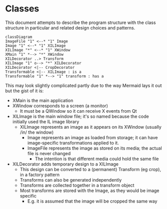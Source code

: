 # Classes

This document attempts to describe the program structure with the class structure in particular
and related design choices and patterns.

```mermaid
classDiagram
ImageFile "1" <--* "1" Image
Image "1" <--* "1" XILImage
XILImage "*" <--* "1" XWindow
XMain "1" *--> "*" XWindow
XILDecorator ..> Transform
XILImage "1" o--> "*" XILDecorator
XILDecorator <|-- CropDecorator
Transformable <|-- XILImage : is a
Transformable "1" *--> "1" transform : has a
```

This may look slightly complicated partly due to the way Mermaid lays it out but the gist of it is:

- XMain is the main application
- XWindow corresponds to a screen (a monitor)
  - It must be a QWindow so it can receive X events from Qt 
- XILImage is the main window file; it's so named because the code initially used the IL image library
  - XILImage represents an image as it appears on its XWindow (usually /in/ the window)
    - Image represents an image as loaded from storage; it can have image-specific transformations applied to it.
    - ImageFile represents the image as stored on its media; the actual file is never changed
      - The intention is that different media could hold the same file
- XILDecorator adds temporary design to a XILImage
  - This design can be converted to a (permanent) Transform (eg crop), in a factory pattern
  - Transforms can also be generated independently
  - Transforms are collected together in a transform object
  - Most transforms are stored with the Image, as they would be image specific
    - E.g. it is assumed that the image will be cropped the same way
